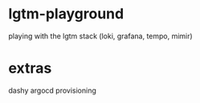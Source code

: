 # lgtm-playground
playing with the lgtm stack (loki, grafana, tempo, mimir)

# extras
dashy
argocd
provisioning